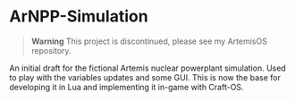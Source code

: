 # ArNPP-Simulation
>**Warning**
>This project is discontinued, please see my ArtemisOS repository.

An initial draft for the fictional Artemis nuclear powerplant simulation. Used to play with the variables updates and some GUI. This is now the base for developing it in Lua and implementing it in-game with Craft-OS.
